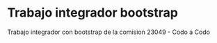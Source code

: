 # Trabajo integrador bootstrap 

Trabajo integrador con bootstrap de la comision 23049 - Codo a Codo
